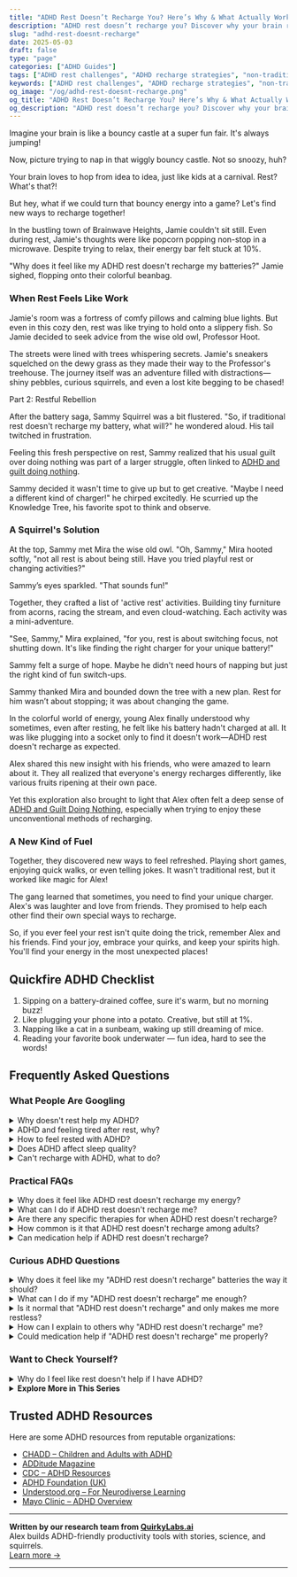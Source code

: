 ```yaml
---
title: "ADHD Rest Doesn’t Recharge You? Here’s Why & What Actually Works"
description: "ADHD rest doesn’t recharge you? Discover why your brain resists rest and explore energizing, joyful solutions that actually help you feel restored."
slug: "adhd-rest-doesnt-recharge"
date: 2025-05-03
draft: false
type: "page"
categories: ["ADHD Guides"]
tags: ["ADHD rest challenges", "ADHD recharge strategies", "non-traditional rest for ADHD", "rest feels like work ADHD", "ADHD energy management", "creative rest ADHD", "ADHD coping methods"]
keywords: ["ADHD rest challenges", "ADHD recharge strategies", "non-traditional rest for ADHD", "rest feels like work ADHD", "ADHD energy management", "creative rest ADHD", "ADHD coping methods"]
og_image: "/og/adhd-rest-doesnt-recharge.png"
og_title: "ADHD Rest Doesn’t Recharge You? Here’s Why & What Actually Works"
og_description: "ADHD rest doesn’t recharge you? Discover why your brain resists rest and explore energizing, joyful solutions that actually help you feel restored."
---
```



Imagine your brain is like a bouncy castle at a super fun fair. It's always jumping!

Now, picture trying to nap in that wiggly bouncy castle. Not so snoozy, huh?

Your brain loves to hop from idea to idea, just like kids at a carnival. Rest? What's that?!

But hey, what if we could turn that bouncy energy into a game? Let's find new ways to recharge together!

In the bustling town of Brainwave Heights, Jamie couldn't sit still. Even during rest, Jamie's thoughts were like popcorn popping non-stop in a microwave. Despite trying to relax, their energy bar felt stuck at 10%.

"Why does it feel like my ADHD rest doesn't recharge my batteries?" Jamie sighed, flopping onto their colorful beanbag.

### When Rest Feels Like Work

Jamie's room was a fortress of comfy pillows and calming blue lights. But even in this cozy den, rest was like trying to hold onto a slippery fish. So Jamie decided to seek advice from the wise old owl, Professor Hoot.

The streets were lined with trees whispering secrets. Jamie's sneakers squelched on the dewy grass as they made their way to the Professor's treehouse. The journey itself was an adventure filled with distractions—shiny pebbles, curious squirrels, and even a lost kite begging to be chased!

Part 2: Restful Rebellion

After the battery saga, Sammy Squirrel was a bit flustered. "So, if traditional rest doesn't recharge my battery, what will?" he wondered aloud. His tail twitched in frustration.

Feeling this fresh perspective on rest, Sammy realized that his usual guilt over doing nothing was part of a larger struggle, often linked to [ADHD and guilt doing nothing](/pages/adhd-and-guilt-doing-nothing/).

Sammy decided it wasn't time to give up but to get creative. "Maybe I need a different kind of charger!" he chirped excitedly. He scurried up the Knowledge Tree, his favorite spot to think and observe.

### A Squirrel's Solution

At the top, Sammy met Mira the wise old owl. "Oh, Sammy," Mira hooted softly, "not all rest is about being still. Have you tried playful rest or changing activities?"

Sammy’s eyes sparkled. "That sounds fun!"

Together, they crafted a list of 'active rest' activities. Building tiny furniture from acorns, racing the stream, and even cloud-watching. Each activity was a mini-adventure.

"See, Sammy," Mira explained, "for you, rest is about switching focus, not shutting down. It's like finding the right charger for your unique battery!"

Sammy felt a surge of hope. Maybe he didn't need hours of napping but just the right kind of fun switch-ups.

Sammy thanked Mira and bounded down the tree with a new plan. Rest for him wasn’t about stopping; it was about changing the game.

In the colorful world of energy, young Alex finally understood why sometimes, even after resting, he felt like his battery hadn't charged at all. It was like plugging into a socket only to find it doesn't work—ADHD rest doesn't recharge as expected.

Alex shared this new insight with his friends, who were amazed to learn about it. They all realized that everyone's energy recharges differently, like various fruits ripening at their own pace.

Yet this exploration also brought to light that Alex often felt a deep sense of [ADHD and Guilt Doing Nothing](/pages/adhd-and-guilt-doing-nothing/), especially when trying to enjoy these unconventional methods of recharging.

### A New Kind of Fuel

Together, they discovered new ways to feel refreshed. Playing short games, enjoying quick walks, or even telling jokes. It wasn't traditional rest, but it worked like magic for Alex!

The gang learned that sometimes, you need to find your unique charger. Alex's was laughter and love from friends. They promised to help each other find their own special ways to recharge.

So, if you ever feel your rest isn't quite doing the trick, remember Alex and his friends. Find your joy, embrace your quirks, and keep your spirits high. You'll find your energy in the most unexpected places!

## Quickfire ADHD Checklist

1. Sipping on a battery-drained coffee, sure it's warm, but no morning buzz!
2. Like plugging your phone into a potato. Creative, but still at 1%.
3. Napping like a cat in a sunbeam, waking up still dreaming of mice.
4. Reading your favorite book underwater — fun idea, hard to see the words!

## Frequently Asked Questions



### What People Are Googling

<details><summary>Why doesn't rest help my ADHD?</summary><p>It's really common to feel like rest isn't quite doing the trick when you have ADHD. This isn't because you're doing anything wrong; it's just that ADHD can make it tough for your brain to truly relax and recharge. Sometimes, what we think of as traditional rest isn't quite what our brains need. Exploring different forms of rest, like engaging in a hobby or spending time in nature, might be more effective in giving your brain the break it craves.</p></details>
<details><summary>ADHD and feeling tired after rest, why?</summary><p>Absolutely, feeling tired even after a good rest can be really puzzling and you're not alone in this! Many folks with ADHD experience this, and it can be due to several reasons. ADHD brains are often on the go, which might not switch off easily, leading to restless sleep or difficulty achieving deep sleep cycles. Additionally, the mental effort to manage daily tasks and maintain focus can be inherently exhausting. Understanding this can help you be kinder to yourself on those groggy days.</p></details>
<details><summary>How to feel rested with ADHD?</summary><p>Finding rest with ADHD can indeed be a cozy quest of its own! One helpful tip is to create a calming bedtime routine that signals to your brain that it's time to wind down. This could include activities like reading a book, listening to soothing music, or a gentle stretching session. Additionally, keeping a consistent sleep schedule can greatly improve your sleep quality, even though it might be challenging with an ever-active ADHD brain. Remember, finding what uniquely soothes you can turn bedtime into a delightful retreat rather than a struggle.</p></details>
<details><summary>Does ADHD affect sleep quality?</summary><p>Absolutely, ADHD can certainly impact sleep quality. Many folks with ADHD find it challenging to wind down and quiet their minds at bedtime, which can lead to troubles falling asleep or staying asleep. Additionally, some may experience restlessness or an uncomfortable need to keep moving their legs. It's important to create a soothing bedtime routine and consider strategies that can help ease into a peaceful night's sleep, like limiting screen time before bed or using relaxation techniques.</p></details>
<details><summary>Can't recharge with ADHD, what to do?</summary><p>Oh, recharge time can definitely be tricky when your mind is always buzzing with ADHD! First, consider tailoring your downtime to what genuinely soothes and energizes you—whether that’s quiet reading, a walk in nature, or a creative hobby that keeps your hands busy but lets your mind wander. It’s also helpful to set clear, gentle boundaries around this time, like turning off notifications on your phone so you can truly disconnect. Remember, recharging might look different for you than for others, and that’s completely okay. Find what feels best for you and try to incorporate it into your routine regularly.</p></details>



### Practical FAQs

<details><summary>Why does it feel like ADHD rest doesn't recharge my energy?</summary><p>It's completely understandable to feel that way! Many people with ADHD experience what's often called "unrefreshing rest," where downtime doesn't seem to recharge them as expected. This can happen because an ADHD brain sometimes struggles to shift from high-alert mode to a truly relaxed state, especially if the rest period isn't engaging enough or is filled with internal distractions like racing thoughts. Finding rest activities that genuinely soothe and engage you, like listening to a captivating audiobook or doing a gentle craft, might help make your rest feel more rejuvenating.</p></details>
<details><summary>What can I do if ADHD rest doesn't recharge me?</summary><p>It's really common to feel that rest doesn't quite do the trick when you have ADHD. Remember, rest isn't just about sleep or sitting quietly—it can be about finding activities that genuinely rejuvenate your spirit and brain. Experiment with different forms of rest, like engaging in a hobby you love, spending time in nature, or even short bursts of exercise. The key is to discover what makes you feel refreshed and energized, even if it's a little unconventional!</p></details>
<details><summary>Are there any specific therapies for when ADHD rest doesn't recharge?</summary><p>Absolutely, it can be really frustrating when rest doesn't seem to recharge your batteries, especially when living with ADHD. One effective approach is Cognitive Behavioral Therapy (CBT) specifically adapted for ADHD, which can help you develop more effective rest and relaxation strategies. Mindfulness techniques and meditation are also wonderful tools that can improve your ability to relax and feel more refreshed. Remember, finding the right strategy takes time and patience, so be kind to yourself as you explore what works best for you.</p></details>
<details><summary>How common is it that ADHD rest doesn't recharge among adults?</summary><p>It's actually quite common among adults with ADHD to feel that rest doesn't fully recharge them. This might be because the ADHD brain often struggles with achieving truly restful states due to persistent thoughts or an inability to fully relax. Learning tailored relaxation techniques or possibly adjusting daily routines can help improve the quality of rest. Remember, finding the right strategies that work for you can make a big difference in feeling more rejuvenated!</p></details>
<details><summary>Can medication help if ADHD rest doesn't recharge?</summary><p>Absolutely, medication can be a helpful tool for managing ADHD symptoms, including those related to rest and recharge. When rest alone isn't enough, medication prescribed by a healthcare professional can help improve focus, decrease impulsivity, and stabilize energy levels throughout the day. It's like having a little extra support to make your days smoother and more manageable. Always remember, it's perfectly okay to seek help and explore medication options as part of your overall strategy for managing ADHD.</p></details>



### Curious ADHD Questions

<details><summary>Why does it feel like my "ADHD rest doesn't recharge" batteries the way it should?</summary><p>Oh, I completely understand how frustrating that can feel! When you have ADHD, resting doesn't always mean recharging in the traditional sense. This is because your brain is often still buzzing—processing thoughts, ideas, and even worries at a mile a minute, which can be exhausting in itself. It might help to explore different types of rest, such as sensory relaxation techniques or structured downtime, to find what truly helps quieten your mind and replenish your energy. You're doing great by just acknowledging this; it's the first step to finding what works best for you!</p></details>
<details><summary>What can I do if my "ADHD rest doesn't recharge" me enough?</summary><p>It's really common for folks with ADHD to feel like rest doesn’t quite do the trick in recharging energy levels. One helpful strategy might be to look at how you're resting: varying your rest activities can sometimes make a difference. Consider adding gentle, enjoyable activities that engage your mind differently, like listening to music, doodling, or a short walk. Also, ensure you're giving yourself permission to rest without guilt, as emotional relaxation is just as important as physical rest.</p></details>
<details><summary>Is it normal that "ADHD rest doesn't recharge" and only makes me more restless?</summary><p>Absolutely, it's quite normal for folks with ADHD to feel that rest doesn't quite recharge them in the way it might for others. This might be because your brain is still buzzing away, even when you're trying to relax. This can indeed make you feel more restless instead of rested. A helpful tip might be to try different relaxation techniques that engage your mind in a gentle, more structured way, like guided imagery or light brain games, to find what truly helps you unwind and feel refreshed.</p></details>
<details><summary>How can I explain to others why "ADHD rest doesn't recharge" me?</summary><p>Explaining why rest doesn't always recharge you when you have ADHD can be a cozy chat over a cup of tea. You might say, "You know how some smartphones can run lots of apps at once but still keep a charge all day? My brain is a bit like a phone that has all its apps open all the time, so even when I'm resting, it doesn't quite recharge like you'd expect." This analogy can help others understand that your mind is always buzzing with activity, making true rest a bit elusive. It's a gentle way to share your experience and help friends or family see things from your perspective.</p></details>
<details><summary>Could medication help if "ADHD rest doesn't recharge" me properly?</summary><p>Absolutely, medication could be a helpful tool to consider if you find that rest isn’t quite doing the trick in managing your ADHD symptoms. Many people with ADHD find that certain medications can significantly improve their focus, energy levels, and overall ability to recharge. It’s like giving your brain a little extra support to help it do its job more effectively. Always remember to consult with a healthcare professional to explore this option safely and find a treatment plan that feels right for you. You’re taking a great step by looking into all the tools that might help you feel your best!</p></details>



### Want to Check Yourself?

<details><summary>Why do I feel like rest doesn't help if I have ADHD?</summary><p>It's completely understandable to feel that way, and you're not alone in this experience. When you have ADHD, your brain's unique wiring can make it tough to truly relax and recharge, even when you're resting. This might be because your mind tends to remain active, hopping from thought to thought, which can prevent deep relaxation. Trying different relaxation techniques, like guided meditation or progressive muscle relaxation, might help you find a method that works better for you, allowing your rest to feel more refreshing and genuinely restorative.</p></details>

<script type="application/ld+json">
{
  "@context": "https://schema.org",
  "@type": "FAQPage",
  "mainEntity": [
    {
      "@type": "Question",
      "name": "Why doesn't rest help my ADHD?",
      "acceptedAnswer": {
        "@type": "Answer",
        "text": "It's really common to feel like rest isn't quite doing the trick when you have ADHD. This isn't because you're doing anything wrong; it's just that ADHD can make it tough for your brain to truly relax and recharge. Sometimes, what we think of as traditional rest isn't quite what our brains need. Exploring different forms of rest, like engaging in a hobby or spending time in nature, might be more effective in giving your brain the break it craves."
      }
    },
    {
      "@type": "Question",
      "name": "ADHD and feeling tired after rest, why?",
      "acceptedAnswer": {
        "@type": "Answer",
        "text": "Absolutely, feeling tired even after a good rest can be really puzzling and you're not alone in this! Many folks with ADHD experience this, and it can be due to several reasons. ADHD brains are often on the go, which might not switch off easily, leading to restless sleep or difficulty achieving deep sleep cycles. Additionally, the mental effort to manage daily tasks and maintain focus can be inherently exhausting. Understanding this can help you be kinder to yourself on those groggy days."
      }
    },
    {
      "@type": "Question",
      "name": "How to feel rested with ADHD?",
      "acceptedAnswer": {
        "@type": "Answer",
        "text": "Finding rest with ADHD can indeed be a cozy quest of its own! One helpful tip is to create a calming bedtime routine that signals to your brain that it's time to wind down. This could include activities like reading a book, listening to soothing music, or a gentle stretching session. Additionally, keeping a consistent sleep schedule can greatly improve your sleep quality, even though it might be challenging with an ever-active ADHD brain. Remember, finding what uniquely soothes you can turn bedtime into a delightful retreat rather than a struggle."
      }
    },
    {
      "@type": "Question",
      "name": "Does ADHD affect sleep quality?",
      "acceptedAnswer": {
        "@type": "Answer",
        "text": "Absolutely, ADHD can certainly impact sleep quality. Many folks with ADHD find it challenging to wind down and quiet their minds at bedtime, which can lead to troubles falling asleep or staying asleep. Additionally, some may experience restlessness or an uncomfortable need to keep moving their legs. It's important to create a soothing bedtime routine and consider strategies that can help ease into a peaceful night's sleep, like limiting screen time before bed or using relaxation techniques."
      }
    },
    {
      "@type": "Question",
      "name": "Can't recharge with ADHD, what to do?",
      "acceptedAnswer": {
        "@type": "Answer",
        "text": "Oh, recharge time can definitely be tricky when your mind is always buzzing with ADHD! First, consider tailoring your downtime to what genuinely soothes and energizes you\u2014whether that\u2019s quiet reading, a walk in nature, or a creative hobby that keeps your hands busy but lets your mind wander. It\u2019s also helpful to set clear, gentle boundaries around this time, like turning off notifications on your phone so you can truly disconnect. Remember, recharging might look different for you than for others, and that\u2019s completely okay. Find what feels best for you and try to incorporate it into your routine regularly."
      }
    }
  ]
}
</script>
<script type="application/ld+json">
{
  "@context": "https://schema.org",
  "@type": "Article",
  "author": {
    "@type": "Person",
    "name": "QuirkyLabs",
    "url": "https://quirkylabs.ai/about"
  },
  "headline": "ADHD rest doesnt recharge: \"ADHD Rest Doesn't Recharge? Find Joyful Solutions Here!\"",
  "mainEntityOfPage": "https://blog.quirkylabs.ai/pages/adhd-rest-doesnt-recharge/",
  "datePublished": "2025-05-03"
}
</script>
<script type="application/ld+json">
{
  "@context": "https://schema.org",
  "@type": "BreadcrumbList",
  "itemListElement": [
    {
      "@type": "ListItem",
      "position": 1,
      "name": "Home",
      "item": "https://quirkylabs.ai/"
    },
    {
      "@type": "ListItem",
      "position": 2,
      "name": "Blog",
      "item": "https://blog.quirkylabs.ai/"
    },
    {
      "@type": "ListItem",
      "position": 3,
      "name": "ADHD rest doesnt recharge: \"ADHD Rest Doesn't Recharge? Find Joyful Solutions Here!\"",
      "item": "https://blog.quirkylabs.ai/pages/adhd-rest-doesnt-recharge/"
    }
  ]
}
</script>

<details>
<summary><strong>Explore More in This Series</strong></summary>

- [Adhd Anxiety On Weekends](/pages/adhd-anxiety-on-weekends/)
- [Adhd Crash After Focus](/pages/adhd-crash-after-focus/)
- [Adhd Cant Relax](/pages/adhd-cant-relax/)
- [Adhd Always Be Doing](/pages/adhd-always-be-doing/)
- [Adhd Cant Slow Down](/pages/adhd-cant-slow-down/)
- [Adhd Wired But Tired](/pages/adhd-wired-but-tired/)
- [Adhd And Guilt Doing Nothing](/pages/adhd-and-guilt-doing-nothing/)
- [Adhd Rest Anxiety](/pages/adhd-rest-anxiety/)
</details>



## Trusted ADHD Resources

Here are some ADHD resources from reputable organizations:

- [CHADD – Children and Adults with ADHD](https://chadd.org)
- [ADDitude Magazine](https://www.additudemag.com)
- [CDC – ADHD Resources](https://www.cdc.gov/ncbddd/adhd)
- [ADHD Foundation (UK)](https://www.adhdfoundation.org.uk)
- [Understood.org – For Neurodiverse Learning](https://www.understood.org)
- [Mayo Clinic – ADHD Overview](https://www.mayoclinic.org/diseases-conditions/adhd)


---

**Written by our research team from [QuirkyLabs.ai](https://quirkylabs.ai)**  
Alex builds ADHD-friendly productivity tools with stories, science, and squirrels.  
[Learn more →](https://quirkylabs.ai)

---